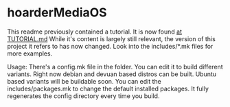 hoarderMediaOS
==============

This readme previously contained a tutorial. It is now found
[at TUTORIAL.md](https://github.com/cmotc/hoarderMediaOS/blob/master/TUTORIAL.md)
While it's content is largely still relevant, the version of this project it
refers to has now changed. Look into the includes/*.mk files for more examples.

Usage: There's a config.mk file in the folder. You can edit it to build
different variants. Right now debian and devuan based distros can be built.
Ubuntu based variants will be buildable soon. You can edit the
includes/packages.mk to change the default installed packages. It fully
regenerates the config directory every time you build.

